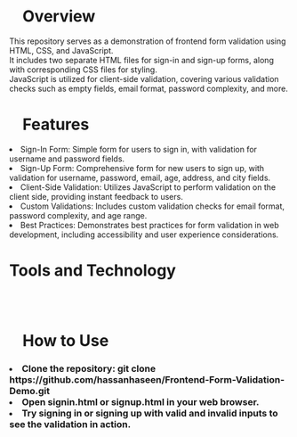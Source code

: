 <ul><h1>Overview</h1></ul>
<p>This repository serves as a demonstration of frontend form validation using HTML, CSS, and JavaScript. <br>
It includes two separate HTML files for sign-in and sign-up forms, along with corresponding CSS files for styling.<br>
JavaScript is utilized for client-side validation, covering various validation checks such as empty fields, email format, password complexity, and more.</p>


<ul><h1>Features</h1></ul>

<li>  Sign-In Form: Simple form for users to sign in, with validation for username and password fields.</li>
<li>  Sign-Up Form: Comprehensive form for new users to sign up, with validation for username, password, email, age, address, and city fields.</li>
<li>  Client-Side Validation: Utilizes JavaScript to perform validation on the client side, providing instant feedback to users.</li>
<li>  Custom Validations: Includes custom validation checks for email format, password complexity, and age range.</li>
<li>  Best Practices: Demonstrates best practices for form validation in web development, including accessibility and user experience considerations.</li>

<h1>Tools and Technology</h1>
<br>
        <img src="https://camo.githubusercontent.com/bfe6a48836e87b13a16f1f56f88fee428475c2ac29247992ec9b8bcc7154f881/68747470733a2f2f696d672e736869656c64732e696f2f62616467652f48544d4c352d4533344632363f7374796c653d666f722d7468652d6261646765266c6f676f3d68746d6c35266c6f676f436f6c6f723d7768697465" alt="">
        
<img src="https://camo.githubusercontent.com/472c222e8f240a48ae51cd9b082a1b857be809dcd851a25150890c2da50c13a5/68747470733a2f2f696d672e736869656c64732e696f2f62616467652f435353332d3135373242363f7374796c653d666f722d7468652d6261646765266c6f676f3d63737333266c6f676f436f6c6f723d7768697465" alt="">
<img src="https://camo.githubusercontent.com/77a94341662845d3740986b84d8219c0fd4a0a9e4af8e5411c24cec0faee2129/68747470733a2f2f696d672e736869656c64732e696f2f62616467652f4a6176615363726970742d3332333333303f7374796c653d666f722d7468652d6261646765266c6f676f3d6a617661736372697074266c6f676f436f6c6f723d463744463145" alt="">
<img
src="https://camo.githubusercontent.com/513e03fc97acb466e27d445394532ade8d90363a266a4e8ff9526e2c49db0f67/68747470733a2f2f696d672e736869656c64732e696f2f62616467652f56697375616c5f53747564696f5f436f64652d3030373844343f7374796c653d666f722d7468652d6261646765266c6f676f3d76697375616c25323073747564696f253230636f6465266c6f676f436f6c6f723d7768697465" alt="">



<ul> <h1>How to Use </h1> </ul>
<h3>
<li>Clone the repository: git clone https://github.com/hassanhaseen/Frontend-Form-Validation-Demo.git</li>
<li>Open signin.html or signup.html in your web browser.</li>
<li>Try signing in or signing up with valid and invalid inputs to see the validation in action.</li>

</h3>

